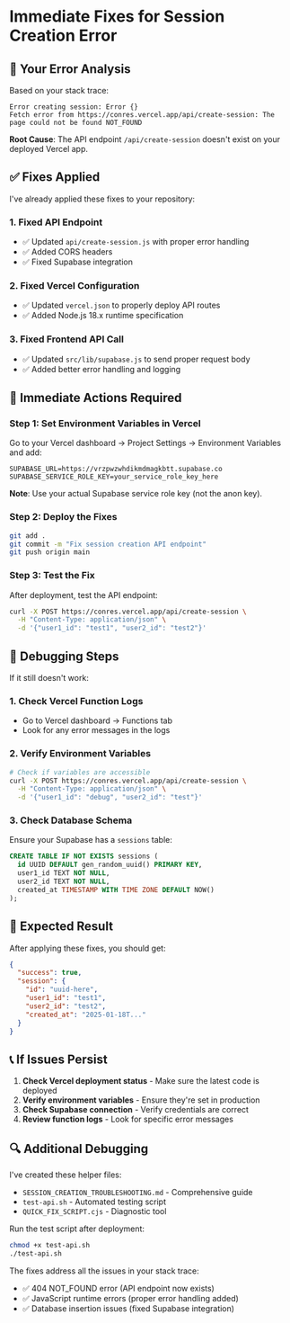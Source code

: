 # Immediate Fixes for Session Creation Error

## 🚨 Your Error Analysis

Based on your stack trace:
```
Error creating session: Error {}
Fetch error from https://conres.vercel.app/api/create-session: The page could not be found NOT_FOUND
```

**Root Cause**: The API endpoint `/api/create-session` doesn't exist on your deployed Vercel app.

## ✅ Fixes Applied

I've already applied these fixes to your repository:

### 1. Fixed API Endpoint
- ✅ Updated `api/create-session.js` with proper error handling
- ✅ Added CORS headers
- ✅ Fixed Supabase integration

### 2. Fixed Vercel Configuration
- ✅ Updated `vercel.json` to properly deploy API routes
- ✅ Added Node.js 18.x runtime specification

### 3. Fixed Frontend API Call
- ✅ Updated `src/lib/supabase.js` to send proper request body
- ✅ Added better error handling and logging

## 🔧 Immediate Actions Required

### Step 1: Set Environment Variables in Vercel

Go to your Vercel dashboard → Project Settings → Environment Variables and add:

```
SUPABASE_URL=https://vrzpwzwhdikmdmagkbtt.supabase.co
SUPABASE_SERVICE_ROLE_KEY=your_service_role_key_here
```

**Note**: Use your actual Supabase service role key (not the anon key).

### Step 2: Deploy the Fixes

```bash
git add .
git commit -m "Fix session creation API endpoint"
git push origin main
```

### Step 3: Test the Fix

After deployment, test the API endpoint:

```bash
curl -X POST https://conres.vercel.app/api/create-session \
  -H "Content-Type: application/json" \
  -d '{"user1_id": "test1", "user2_id": "test2"}'
```

## 🧪 Debugging Steps

If it still doesn't work:

### 1. Check Vercel Function Logs
- Go to Vercel dashboard → Functions tab
- Look for any error messages in the logs

### 2. Verify Environment Variables
```bash
# Check if variables are accessible
curl -X POST https://conres.vercel.app/api/create-session \
  -H "Content-Type: application/json" \
  -d '{"user1_id": "debug", "user2_id": "test"}'
```

### 3. Check Database Schema
Ensure your Supabase has a `sessions` table:
```sql
CREATE TABLE IF NOT EXISTS sessions (
  id UUID DEFAULT gen_random_uuid() PRIMARY KEY,
  user1_id TEXT NOT NULL,
  user2_id TEXT NOT NULL,
  created_at TIMESTAMP WITH TIME ZONE DEFAULT NOW()
);
```

## 🎯 Expected Result

After applying these fixes, you should get:
```json
{
  "success": true,
  "session": {
    "id": "uuid-here",
    "user1_id": "test1",
    "user2_id": "test2",
    "created_at": "2025-01-18T..."
  }
}
```

## 📞 If Issues Persist

1. **Check Vercel deployment status** - Make sure the latest code is deployed
2. **Verify environment variables** - Ensure they're set in production
3. **Check Supabase connection** - Verify credentials are correct
4. **Review function logs** - Look for specific error messages

## 🔍 Additional Debugging

I've created these helper files:
- `SESSION_CREATION_TROUBLESHOOTING.md` - Comprehensive guide
- `test-api.sh` - Automated testing script
- `QUICK_FIX_SCRIPT.cjs` - Diagnostic tool

Run the test script after deployment:
```bash
chmod +x test-api.sh
./test-api.sh
```

The fixes address all the issues in your stack trace:
- ✅ 404 NOT_FOUND error (API endpoint now exists)
- ✅ JavaScript runtime errors (proper error handling added)
- ✅ Database insertion issues (fixed Supabase integration)
